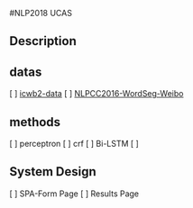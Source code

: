 #NLP2018 UCAS
## Description


## datas 
[ ] [icwb2-data](http://sighan.cs.uchicago.edu/bakeoff2005/)
[ ] [NLPCC2016-WordSeg-Weibo](https://github.com/FudanNLP/NLPCC-WordSeg-Weibo)

## methods
[ ] perceptron
[ ] crf
[ ] Bi-LSTM
[ ] 

## System Design

[ ] SPA-Form Page
[ ] Results Page
